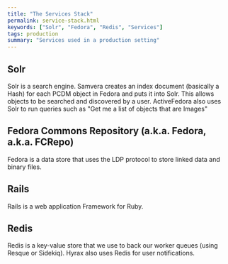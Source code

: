 ```yaml
---
title: "The Services Stack"
permalink: service-stack.html
keywords: ["Solr", "Fedora", "Redis", "Services"]
tags: production
summary: "Services used in a production setting"
---
```


## Solr

Solr is a search engine. Samvera creates an index document (basically a Hash) for each PCDM object in Fedora and puts it into Solr. This allows objects to be searched and discovered by a user. ActiveFedora also uses Solr to run queries such as "Get me a list of objects that are Images"

## Fedora Commons Repository (a.k.a. Fedora, a.k.a. FCRepo)

Fedora is a data store that uses the LDP protocol to store linked data and binary files.

## Rails

Rails is a web application Framework for Ruby.

## Redis

Redis is a key-value store that we use to back our worker queues (using Resque or Sidekiq). Hyrax also uses Redis for user notifications.
